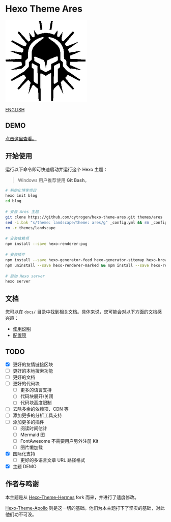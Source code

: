# Hexo Theme Ares

![](source/favicon.png)

[ENGLISH](/docs/en/README.md)

## DEMO

[点击这里查看。](https://hexo-theme-ares-demo.netlify.app/)

## 开始使用

运行以下命令即可快速启动并运行这个 Hexo 主题：

> Windows 用户推荐使用 **Git Bash**。

```bash
# 初始化博客项目
hexo init blog
cd blog

# 安装 Ares 主题
git clone https://github.com/cytrogen/hexo-theme-ares.git themes/ares
sed -i.bak "s/theme: landscape/theme: ares/g" _config.yml && rm _config.landscape.yml
rm -r themes/landscape

# 安装依赖项
npm install --save hexo-renderer-pug

# 安装插件
npm install --save hexo-generator-feed hexo-generator-sitemap hexo-browsersync
npm uninstall --save hexo-renderer-marked && npm install --save hexo-renderer-markdown-it-plus

# 启动 Hexo server
hexo server
```

## 文档

您可以在 `docs/` 目录中找到相关文档。具体来说，您可能会对以下方面的文档感兴趣：

- [使用说明](docs/guide.md)
- [配置项](docs/configuration.md)

## TODO

- [X] 更好的友情链接区块
- [ ] 更好的本地搜索功能
- [ ] 更好的文档
- [ ] 更好的代码块
  - [ ] 更多的语言支持
  - [ ] 代码块展开/关闭
  - [ ] 代码块高度限制
- [ ] 去除多余的依赖项、CDN 等
- [ ] 添加更多的分析工具支持
- [ ] 添加更多的插件
  - [ ] 阅读时间估计
  - [ ] Mermaid 图
  - [ ] FontAwesome 不需要用户另外注册 Kit
  - [ ] 图片懒加载
- [X] 国际化支持
  - [ ] 更好的多语言文章 URL 路径格式
- [X] 主题 DEMO

## 作者与鸣谢

本主题是从 [Hexo-Theme-Hermes](https://github.com/claymcleod/hexo-theme-hermes) fork 而来，并进行了适度修改。

[Hexo-Theme-Apollo](https://github.com/sun4cs/hexo-theme-apollo) 则是这一切的基础。他们为本主题打下了坚实的基础，对此他们功不可没。

